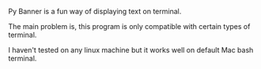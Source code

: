Py Banner is a fun way of displaying text on terminal.

The main problem is, this program is only compatible with certain types of terminal.

I haven't tested on any linux machine but it works well on default Mac bash terminal.
